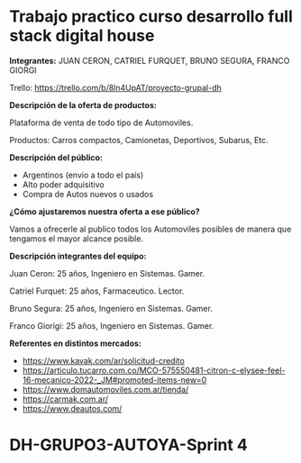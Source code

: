 # Trabajo practico curso desarrollo full stack digital house

**Integrantes:** JUAN CERON, CATRIEL FURQUET, BRUNO SEGURA, FRANCO GIORGI

Trello: https://trello.com/b/8ln4UpAT/proyecto-grupal-dh

**Descripción de la oferta de productos:**

Plataforma de venta de todo tipo de Automoviles.

Productos: Carros compactos, Camionetas, Deportivos, Subarus, Etc.

**Descripción del público:**

- Argentinos (envio a todo el país)
- Alto poder adquisitivo
- Compra de Autos nuevos o usados

**¿Cómo ajustaremos nuestra oferta a ese público?**

Vamos a ofrecerle al publico todos los Automoviles posibles de manera que tengamos el mayor alcance posible.


**Descripción integrantes del equipo:**

Juan Ceron: 25 años, Ingeniero en Sistemas. Gamer.

Catriel Furquet: 25 años, Farmaceutico. Lector.

Bruno Segura: 25 años, Ingeniero en Sistemas. Gamer.

Franco Giorigi: 25 años, Ingeniero en Sistemas. Gamer.

**Referentes en distintos mercados:**

- https://www.kavak.com/ar/solicitud-credito
- https://articulo.tucarro.com.co/MCO-575550481-citron-c-elysee-feel-16-mecanico-2022-_JM#promoted-items-new=0
- https://www.domautomoviles.com.ar/tienda/
- https://carmak.com.ar/
- https://www.deautos.com/


# DH-GRUPO3-AUTOYA-Sprint 4
